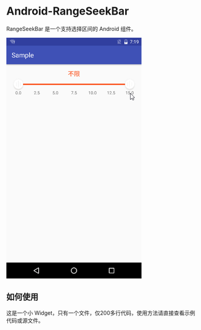# Android-RangeSeekBar

RangeSeekBar 是一个支持选择区间的 Android 组件。

![](https://raw.githubusercontent.com/liamwang/Android-RangeSeekBar/master/demo.gif)

## 如何使用

这是一个小 Widget，只有一个文件，仅200多行代码，使用方法请直接查看示例代码或源文件。
